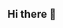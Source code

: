 ## Hi there 👋

<!--
**arnab82/arnab82** is a ✨ _special_ ✨ repository because its `README.md` (this file) appears on your GitHub profile.

Graduate Student | Computational and Theoretical Chemistry 

- 🔭 I’m currently working on ...
- 🌱 I’m currently learning ...
- 👯 I’m looking to collaborate on ...
- 🤔 I’m looking for help with ...
- 💬 Ask me about ...
- 📫 How to reach me: ...
- 😄 Pronouns: ...
- ⚡ Fun fact: ...
-->
